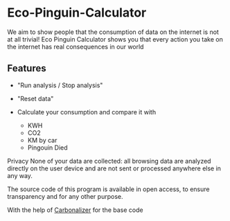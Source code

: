# Eco-Pinguin-Calculator

We aim to show people that the consumption of data on the internet is not at all trivial! Eco Pinguin Calculator shows you that every action you take on the internet has real consequences in our world

## Features



- "Run analysis / Stop analysis" 

- "Reset data" 

- Calculate your consumption and compare it with 
    - KWH
    - CO2
    - KM by car
    - Pingouin Died

Privacy
None of your data are collected: all browsing data are analyzed directly on the user device and are not sent or processed anywhere else in any way.

The source code of this program is available in open access, to ensure transparency and for any other purpose.

With the help of [Carbonalizer](https://github.com/carbonalyser/Carbonalyser) for the base code
